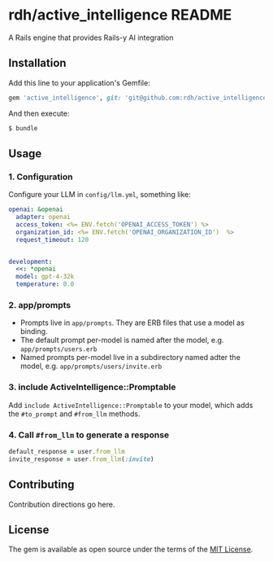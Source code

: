 # rdh/active_intelligence README

A Rails engine that provides Rails-y AI integration


## Installation
Add this line to your application's Gemfile:

```ruby
gem 'active_intelligence', git: 'git@github.com:rdh/active_intelligence.git', branch: 'main'
```

And then execute:
```bash
$ bundle
```

## Usage

### 1. Configuration
Configure your LLM in `config/llm.yml`, something like:
```yaml
openai: &openai
  adapter: openai
  access_token: <%= ENV.fetch('OPENAI_ACCESS_TOKEN') %>
  organization_id: <%= ENV.fetch('OPENAI_ORGANIZATION_ID')  %>
  request_timeout: 120


development:
  <<: *openai
  model: gpt-4-32k
  temperature: 0.0
```

### 2. app/prompts

* Prompts live in `app/prompts`.  They are ERB files that use a model as binding.
* The default prompt per-model is named after the model, e.g. `app/prompts/users.erb`
* Named prompts per-model live in a subdirectory named adter the model, e.g. `app/prompts/users/invite.erb`

### 3. include ActiveIntelligence::Promptable

Add `include ActiveIntelligence::Promptable` to your model, which adds the `#to_prompt` and `#from_llm` methods.

### 4.  Call `#from_llm` to generate a response

```ruby
default_response = user.from_llm 
invite_response = user.from_llm(:invite)
```

## Contributing
Contribution directions go here.

## License
The gem is available as open source under the terms of the [MIT License](https://opensource.org/licenses/MIT).
